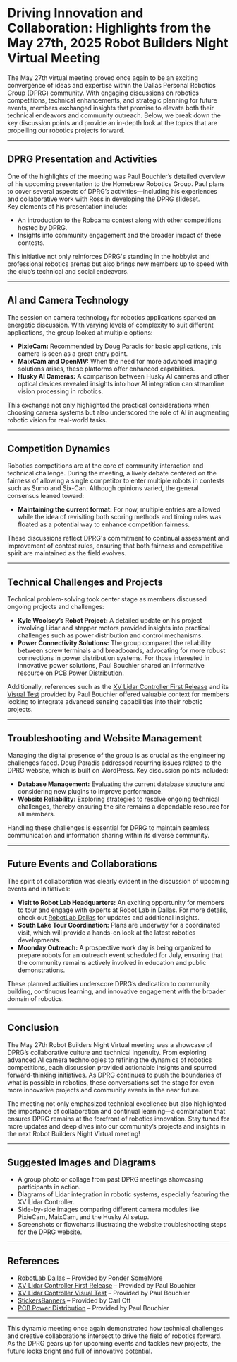 # Driving Innovation and Collaboration: Highlights from the May 27th, 2025 Robot Builders Night Virtual Meeting

The May 27th virtual meeting proved once again to be an exciting convergence of ideas and expertise within the Dallas Personal Robotics Group (DPRG) community. With engaging discussions on robotics competitions, technical enhancements, and strategic planning for future events, members exchanged insights that promise to elevate both their technical endeavors and community outreach. Below, we break down the key discussion points and provide an in-depth look at the topics that are propelling our robotics projects forward.

---

## DPRG Presentation and Activities

One of the highlights of the meeting was Paul Bouchier’s detailed overview of his upcoming presentation to the Homebrew Robotics Group. Paul plans to cover several aspects of DPRG’s activities—including his experiences and collaborative work with Ross in developing the DPRG slideset.  
Key elements of his presentation include:  
- An introduction to the Roboama contest along with other competitions hosted by DPRG.  
- Insights into community engagement and the broader impact of these contests.  

This initiative not only reinforces DPRG's standing in the hobbyist and professional robotics arenas but also brings new members up to speed with the club’s technical and social endeavors.

---

## AI and Camera Technology

The session on camera technology for robotics applications sparked an energetic discussion. With varying levels of complexity to suit different applications, the group looked at multiple options:  

- **PixieCam:** Recommended by Doug Paradis for basic applications, this camera is seen as a great entry point.  
- **MaixCam and OpenMV:** When the need for more advanced imaging solutions arises, these platforms offer enhanced capabilities.  
- **Husky AI Cameras:** A comparison between Husky AI cameras and other optical devices revealed insights into how AI integration can streamline vision processing in robotics.  

This exchange not only highlighted the practical considerations when choosing camera systems but also underscored the role of AI in augmenting robotic vision for real-world tasks.

---

## Competition Dynamics

Robotics competitions are at the core of community interaction and technical challenge. During the meeting, a lively debate centered on the fairness of allowing a single competitor to enter multiple robots in contests such as Sumo and Six-Can. Although opinions varied, the general consensus leaned toward:
  
- **Maintaining the current format:** For now, multiple entries are allowed while the idea of revisiting both scoring methods and timing rules was floated as a potential way to enhance competition fairness.
  
These discussions reflect DPRG's commitment to continual assessment and improvement of contest rules, ensuring that both fairness and competitive spirit are maintained as the field evolves.

---

## Technical Challenges and Projects

Technical problem-solving took center stage as members discussed ongoing projects and challenges:
  
- **Kyle Woolsey’s Robot Project:** A detailed update on his project involving Lidar and stepper motors provided insights into practical challenges such as power distribution and control mechanisms.  
- **Power Connectivity Solutions:** The group compared the reliability between screw terminals and breadboards, advocating for more robust connections in power distribution systems. For those interested in innovative power solutions, Paul Bouchier shared an informative resource on [PCB Power Distribution](https://www.amazon.com/PCB007-Position-Distribution-Outputs-Voltage/dp/B07DW2C4ZB).

Additionally, references such as the [XV Lidar Controller First Release](https://www.getsurreal.com/products/xv-lidar-controller-first-release/) and its [Visual Test](https://www.getsurreal.com/xv-lidar-controller-first-release/xv-lidar-controller-visual-test/) provided by Paul Bouchier offered valuable context for members looking to integrate advanced sensing capabilities into their robotic projects.

---

## Troubleshooting and Website Management

Managing the digital presence of the group is as crucial as the engineering challenges faced. Doug Paradis addressed recurring issues related to the DPRG website, which is built on WordPress. Key discussion points included:
  
- **Database Management:** Evaluating the current database structure and considering new plugins to improve performance.
- **Website Reliability:** Exploring strategies to resolve ongoing technical challenges, thereby ensuring the site remains a dependable resource for all members.

Handling these challenges is essential for DPRG to maintain seamless communication and information sharing within its diverse community.

---

## Future Events and Collaborations

The spirit of collaboration was clearly evident in the discussion of upcoming events and initiatives:
  
- **Visit to Robot Lab Headquarters:** An exciting opportunity for members to tour and engage with experts at Robot Lab in Dallas. For more details, check out [RobotLab Dallas](https://www.robotlab.com/dallas) for updates and additional insights.
- **South Lake Tour Coordination:** Plans are underway for a coordinated visit, which will provide a hands-on look at the latest robotics developments.
- **Moonday Outreach:** A prospective work day is being organized to prepare robots for an outreach event scheduled for July, ensuring that the community remains actively involved in education and public demonstrations.

These planned activities underscore DPRG’s dedication to community building, continuous learning, and innovative engagement with the broader domain of robotics.

---

## Conclusion

The May 27th Robot Builders Night Virtual meeting was a showcase of DPRG’s collaborative culture and technical ingenuity. From exploring advanced AI camera technologies to refining the dynamics of robotics competitions, each discussion provided actionable insights and spurred forward-thinking initiatives. As DPRG continues to push the boundaries of what is possible in robotics, these conversations set the stage for even more innovative projects and community events in the near future.

The meeting not only emphasized technical excellence but also highlighted the importance of collaboration and continual learning—a combination that ensures DPRG remains at the forefront of robotics innovation. Stay tuned for more updates and deep dives into our community’s projects and insights in the next Robot Builders Night Virtual meeting!

---

## Suggested Images and Diagrams

- A group photo or collage from past DPRG meetings showcasing participants in action.
- Diagrams of Lidar integration in robotic systems, especially featuring the XV Lidar Controller.
- Side-by-side images comparing different camera modules like PixieCam, MaixCam, and the Husky AI setup.
- Screenshots or flowcharts illustrating the website troubleshooting steps for the DPRG website.

---

## References

- [RobotLab Dallas](https://www.robotlab.com/dallas) – Provided by Ponder SomeMore  
- [XV Lidar Controller First Release](https://www.getsurreal.com/products/xv-lidar-controller-first-release/) – Provided by Paul Bouchier  
- [XV Lidar Controller Visual Test](https://www.getsurreal.com/xv-lidar-controller-first-release/xv-lidar-controller-visual-test/) – Provided by Paul Bouchier  
- [StickersBanners](https://www.stickersbanners.com/banners.html) – Provided by Carl Ott  
- [PCB Power Distribution](https://www.amazon.com/PCB007-Position-Distribution-Outputs-Voltage/dp/B07DW2C4ZB) – Provided by Paul Bouchier  

---

This dynamic meeting once again demonstrated how technical challenges and creative collaborations intersect to drive the field of robotics forward. As the DPRG gears up for upcoming events and tackles new projects, the future looks bright and full of innovative potential.